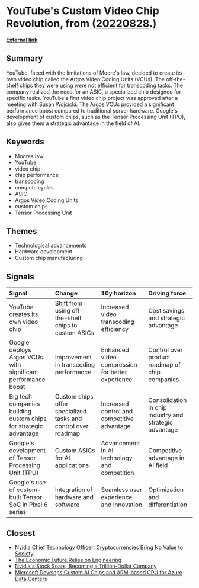 # __YouTube's Custom Video Chip Revolution__, from ([20220828](https://kghosh.substack.com/p/20220828).)

__[External link](https://www.techspot.com/news/95774-end-moore-law-forced-youtube-make-own-video.html)__



## Summary

YouTube, faced with the limitations of Moore's law, decided to create its own video chip called the Argos Video Coding Units (VCUs). The off-the-shelf chips they were using were not efficient for transcoding tasks. The company realized the need for an ASIC, a specialized chip designed for specific tasks. YouTube's first video chip project was approved after a meeting with Susan Wojcicki. The Argos VCUs provided a significant performance boost compared to traditional server hardware. Google's development of custom chips, such as the Tensor Processing Unit (TPU), also gives them a strategic advantage in the field of AI.

## Keywords

* Moores law
* YouTube
* video chip
* chip performance
* transcoding
* compute cycles
* ASIC
* Argos Video Coding Units
* custom chips
* Tensor Processing Unit

## Themes

* Technological advancements
* Hardware development
* Custom chip manufacturing

## Signals

| Signal                                                           | Change                                                        | 10y horizon                                      | Driving force                                          |
|:-----------------------------------------------------------------|:--------------------------------------------------------------|:-------------------------------------------------|:-------------------------------------------------------|
| YouTube creates its own video chip                               | Shift from using off-the-shelf chips to custom ASICs          | Increased video transcoding efficiency           | Cost savings and strategic advantage                   |
| Google deploys Argos VCUs with significant performance boost     | Improvement in transcoding performance                        | Enhanced video compression for better experience | Control over product roadmap of chip companies         |
| Big tech companies building custom chips for strategic advantage | Custom chips offer specialized tasks and control over roadmap | Increased control and competitive advantage      | Consolidation in chip industry and strategic advantage |
| Google's development of Tensor Processing Unit (TPU)             | Custom ASICs for AI applications                              | Advancement in AI technology and competition     | Competitive advantage in AI field                      |
| Google's use of custom-built Tensor SoC in Pixel 6 series        | Integration of hardware and software                          | Seamless user experience and innovation          | Optimization and differentiation                       |

## Closest

* [Nvidia Chief Technology Officer: Cryptocurrencies Bring No Value to Society](07715b9a363b2fb7f1368bfadad78052)
* [The Economic Future Relies on Engineering](2d51ddcfa13e2cdd1c310390ce104eb8)
* [Nvidia's Stock Soars, Becoming a Trillion-Dollar Company](598eae9bc0f45fdaeee2d2ef811ad150)
* [Microsoft Develops Custom AI Chips and ARM-based CPU for Azure Data Centers](36410116e46fa39679727fc96199db86)